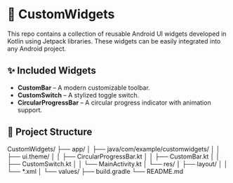 # 🧩 CustomWidgets

This repo contains a collection of reusable Android UI widgets developed in Kotlin using Jetpack libraries. These widgets can be easily integrated into any Android project.

## ✨ Included Widgets

- **CustomBar** – A modern customizable toolbar.
- **CustomSwitch** – A stylized toggle switch.
- **CircularProgressBar** – A circular progress indicator with animation support.

## 📁 Project Structure
CustomWidgets/
├── app/
│   ├── java/com/example/customwidgets/
│   │   ├── ui.theme/
│   │   ├── CircularProgressBar.kt
│   │   ├── CustomBar.kt
│   │   ├── CustomSwitch.kt
│   │   └── MainActivity.kt
│   └── res/
│       ├── layout/
│       │   └── *.xml
│       └── values/
├── build.gradle
└── README.md